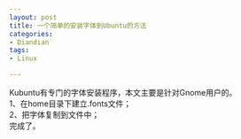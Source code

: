 ```yaml
---
layout: post
title: 一个简单的安装字体到Ubuntu的方法
categories:
- Diandian
tags:
- Linux

---
```

Kubuntu有专门的字体安装程序，本文主要是针对Gnome用户的。
<br />1、在home目录下建立.fonts文件；
<br />2、把字体复制到文件中；
<br />完成了。